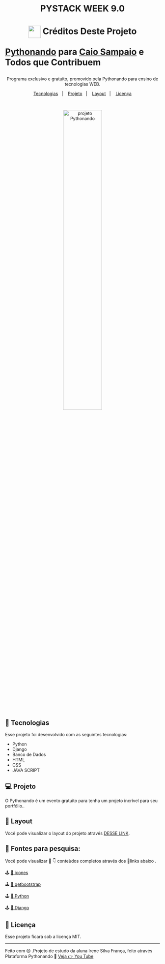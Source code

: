 <h1 align="center"> PYSTACK WEEK 9.0 </h1>

<h1>
    <p align="center">
    <a href="https://pythonando.com.br/">
     <img align="center" width="40px" src="https://hotmart.s3.amazonaws.com/product_pictures/2b02cf98-1f63-47c0-ac02-4ed4cb29bad4/logo_pythonando.png"></a>
    <span> Créditos Deste Projeto  </span>

   [Pythonando](https://pythonando.com.br/)  para <a href="https://pythonando.com.br/">Caio Sampaio</a> e Todos que Contribuem</div>

</h1>

<p align="center">
Programa exclusivo e gratuito, promovido pela Pythonando para ensino de tecnologias WEB.
</p>

<p align="center">
  <a href="#-tecnologias">Tecnologias</a>&nbsp;&nbsp;&nbsp;|&nbsp;&nbsp;&nbsp;
  <a href="#-projeto">Projeto</a>&nbsp;&nbsp;&nbsp;|&nbsp;&nbsp;&nbsp;
  <a href="#-layout">Layout</a>&nbsp;&nbsp;&nbsp;|&nbsp;&nbsp;&nbsp;
  <a href="#memo-licença">Licença</a>
</p>



<br>

<p align="center">
  <img alt="projeto Pythonando" src="https://techhubsolutions.in/wp-content/uploads/2020/05/django.jpg"width="50%"
</p>


## 🚀 Tecnologias

Esse projeto foi desenvolvido com as seguintes tecnologias:

- Python
- Django
- Banco de Dados
- HTML
- CSS
- JAVA SCRIPT

## 💻 Projeto

O Pythonando é um evento gratuito para tenha um projeto incrível para seu portfólio..

## 🔖 Layout

Você pode visualizar o layout do projeto através [DESSE LINK](https://pythonando.com.br/psw/inscricao/psw9.0).

## 🔎 Fontes para pesquisa:  

Você pode visualizar 👀 👇 conteùdos completos através dos 🔗links abaixo .

🕹️ [👀 icones](https://boxicons.com/)

🕹️ [👀 getbootstrap](https://getbootstrap.com/docs/4.0/components/alerts/)

🕹️ [👀 Python](https://docs.python.org/pt-br/3/tutorial/index.html)

🕹️ [👀 Django](https://developer.mozilla.org/pt-BR/docs/Learn/Server-side/Django)

## :memo: Licença

Esse projeto ficará sob a licença MIT.

---

Feito com 😍 .Projeto de estudo da aluna Irene Silva França, feito através Plataforma Pythonando :wave: [Veja 👉 You Tube ](https://www.youtube.com/@pythonando)


